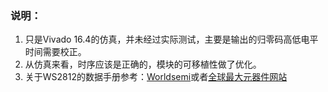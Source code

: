 ### 说明：
1. 只是Vivado 16.4的仿真，并未经过实际测试，主要是输出的归零码高低电平时间需要校正。
2. 从仿真来看，时序应该是正确的，模块的可移植性做了优化。
3. 关于WS2812的数据手册参考：[Worldsemi](http://cn.world-semi.com/solution/search/WS2812)或者[全球最大元器件网站](https://www.taobao.com/)
